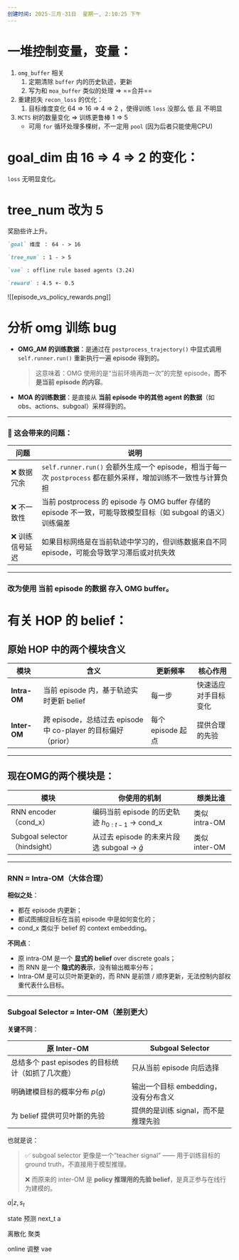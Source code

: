 ```yaml
---
创建时间: 2025-三月-31日  星期一, 2:10:25 下午
---
```


# 一堆控制变量，变量： 

1.  `omg_buffer` 相关
	1. 定期清除 `buffer`  内的历史轨迹，更新
	2. 写为和 `moa_buffer` 类似的处理 $\Longrightarrow$ ==合并==
2. 重建损失 `recon_loss`  的优化： 
	1. 目标维度变化 $64$ $\Longrightarrow$ $16$ $\Longrightarrow$ $4$ $\Longrightarrow$ $2$ ，使得训练 `loss` 没那么 低 且 不明显
3. `MCTS` 树的数量变化 $\Longrightarrow$ 训练更鲁棒  $1$ $\Longrightarrow$ $5$
	-  可用 `for` 循环处理多棵树，不一定用 `pool` (因为后者只能使用CPU)


# goal_dim 由 16 $\Longrightarrow$ 4 $\Longrightarrow$ 2 的变化： 

`loss` 无明显变化。


# tree_num  改为 5 
奖励些许上升。

```markdown
`goal` 维度 ： 64 - > 16

`tree_num` : 1 - > 5 

`vae` : offline rule based agents (3.24)

`reward` : 4.5 +- 0.5

```

![[episode_vs_policy_rewards.png]]


# 分析 omg 训练 bug

- **OMG_AM 的训练数据**：是通过在 `postprocess_trajectory()` 中显式调用 `self.runner.run()` 重新执行一遍 episode 得到的。  
  > 这意味着：OMG 使用的是“当前环境再跑一次”的完整 episode，**而不是当前 episode 的内容**。

- **MOA 的训练数据**：是直接从 **当前 episode 中的其他 agent 的数据**（如 obs、actions、subgoal）采样得到的。

---

### 🧠 这会带来的问题：

| 问题 | 说明 |
|------|------|
| ❌ 数据冗余 | `self.runner.run()` 会额外生成一个 episode，相当于每一次 `postprocess` 都在额外采样，增加训练不一致性与计算负担 |
| ❌ 不一致性 | 当前 postprocess 的 episode 与 OMG buffer 存储的 episode 不一致，可能导致模型目标（如 subgoal 的语义）训练偏差 |
| ❌ 训练信号延迟 | 如果目标网络是在当前轨迹中学习的，但训练数据来自不同 episode，可能会导致学习滞后或对抗失效 |

---

###  改为使用 **当前 episode 的数据** 存入 OMG buffer。








# 有关 HOP 的 belief：

## 原始 HOP 中的两个模块含义

| 模块 | 含义 | 更新频率 | 核心作用 |
|------|------|------------|-----------|
| **Intra-OM** | 当前 episode 内，基于轨迹实时更新 belief | 每一步 | 快速适应对手目标变化 |
| **Inter-OM** | 跨 episode，总结过去 episode 中 co-player 的目标偏好（prior） | 每个 episode 起点 | 提供合理的先验 |

---

## 现在OMG的两个模块是：

| 模块 | 你使用的机制 | 想类比谁 |
|------|---------------|-----------|
| RNN encoder（cond_x） | 编码当前 episode 的历史轨迹 $h_{0:t-1}$ → cond_x | 类似 intra-OM |
| Subgoal selector（hindsight） | 从过去 episode 的未来片段选 subgoal → $\bar{g}$ | 类似 inter-OM |

---

### RNN ≈ Intra-OM（大体合理）

**相似之处**：
- 都在 episode 内更新；
- 都试图捕捉目标在当前 episode 中是如何变化的；
- cond_x 类似于 belief 的 context embedding。

**不同点**：
- 原 intra-OM 是一个 **显式的 belief** over discrete goals；
- 而 RNN 是一个 **隐式的表示**，没有输出概率分布；
- Intra-OM 是可以贝叶斯更新的，而 RNN 是前馈 / 顺序更新，无法控制内部权重代表什么目标。


---

### Subgoal Selector ≈ Inter-OM（差别更大）


**关键不同**：

| 原 Inter-OM | Subgoal Selector |
|-------------|------------------|
| 总结多个 past episodes 的目标统计（如抓了几次鹿） | 只从当前 episode 向后选择 |
| 明确建模目标的概率分布 $p(g)$ | 输出一个目标 embedding，没有分布含义 |
| 为 belief 提供可贝叶斯的先验 | 提供的是训练 signal，而不是推理先验 |

也就是说：

> ✅ subgoal selector 更像是一个“teacher signal” —— 用于训练目标的 ground truth，不直接用于模型推理。
>
> ❌ 而原来的 inter-OM 是 **policy 推理用的先验 belief**，是真正参与在线行为建模的。








$a|z,s_{t}$

state 预测 next_t a

离散化 聚类 



online 调整 vae 

